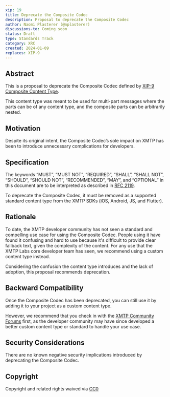 ```yaml
---
xip: 19
title: Deprecate the Composite Codec
description: Proposal to deprecate the Composite Codec
author: Naomi Plasterer (@nplasterer)
discussions-to: Coming soon
status: Draft
type: Standards Track
category: XRC
created: 2024-01-09
replaces: XIP-9
---
```


## Abstract

This is a proposal to deprecate the Composite Codec defined by [XIP-9 Composite Content Type](https://github.com/xmtp/XIPs/blob/main/XIPs/xip-9-composite-content-type.md).

This content type was meant to be used for multi-part messages where the parts can be of any content type, and the composite parts can be arbitrarily nested.

## Motivation

Despite its original intent, the Composite Codec’s sole impact on XMTP has been to introduce unnecessary complications for developers.

## Specification

The keywords “MUST”, “MUST NOT”, “REQUIRED”, “SHALL”, “SHALL NOT”, “SHOULD”, “SHOULD NOT”, “RECOMMENDED”, “MAY”, and “OPTIONAL” in this document are to be interpreted as described in [RFC 2119](https://www.ietf.org/rfc/rfc2119.txt).

To deprecate the Composite Codec, it must be removed as a supported standard content type from the XMTP SDKs (iOS, Android, JS, and Flutter).

## Rationale

To date, the XMTP developer community has not seen a standard and compelling use case for using the Composite Codec. People using it have found it confusing and hard to use because it's difficult to provide clear fallback text, given the complexity of the content. For any use that the XMTP Labs core developer team has seen, we recommend using a custom content type instead.

Considering the confusion the content type introduces and the lack of adoption, this proposal recommends deprecation.

## Backward Compatibility

Once the Composite Codec has been deprecated, you can still use it by adding it to your project as a custom content type. 

However, we recommend that you check in with the [XMTP Community Forums](https://community.xmtp.org/c/development/ideas/54) first, as the developer community may have since developed a better custom content type or standard to handle your use case.

## Security Considerations

There are no known negative security implications introduced by deprecating the Composite Codec.

## Copyright

Copyright and related rights waived via [CC0](https://creativecommons.org/publicdomain/zero/1.0/)
